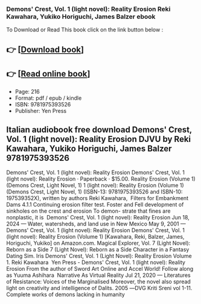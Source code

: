 ### Demons' Crest, Vol. 1 (light novel): Reality Erosion Reki Kawahara, Yukiko Horiguchi, James Balzer ebook

To Download or Read This book click on the link button below :

## 👉  [**[Download book](http://ebooksharez.info/download.php?group=book&from=github.com&id=712015&lnk=1079 "Download book")**]

## 👉  [**[Read online book](http://ebooksharez.info/download.php?group=book&from=github.com&id=712015&lnk=1079 "Read online book")**]


* Page: 216
* Format: pdf / epub / kindle
* ISBN: 9781975393526
* Publisher: Yen Press



## Italian audiobook free download Demons' Crest, Vol. 1 (light novel): Reality Erosion DJVU by Reki Kawahara, Yukiko Horiguchi, James Balzer 9781975393526



 Demons&#039; Crest, Vol. 1 (light novel): Reality Erosion Demons&#039; Crest, Vol. 1 (light novel): Reality Erosion · Paperback · $15.00.
 Reality Erosion (Volume 1) (Demons Crest, Light Novel, 1) 1 (light novel): Reality Erosion (Volume 1) (Demons Crest, Light Novel, 1) (ISBN-13: 9781975393526 and ISBN-10: 197539352X), written by authors Reki Kawahara, 
 Filters for Embankment Dams 4.1.1 Continuing erosion filter test. Foster and Fell development of sinkholes on the crest and erosion To demon- strate that fines are nonplastic, it is 
 Demons&#039; Crest, Vol. 1 (light novel): Reality Erosion Jun 18, 2024 —
 Water, watersheds, and land use in New Mexico May 9, 2001 —
 Demons&#039; Crest, Vol. 1 (light novel): Reality Erosion Demons&#039; Crest, Vol. 1 (light novel): Reality Erosion (Volume 1) [Kawahara, Reki, Balzer, James, Horiguchi, Yukiko] on Amazon.com.
 Magical Explorer, Vol. 7 (Light Novel): Reborn as a Side 7 (Light Novel): Reborn as a Side Character in a Fantasy Dating Sim. Iris Demons&#039; Crest, Vol. 1 (Light Novel): Reality Erosion Volume 1. Reki Kawahara 
 Yen Press - Demons&#039; Crest, Vol. 1 (light novel): Reality Erosion From the author of Sword Art Online and Accel World! Follow along as Yuuma Ashihara 
 Narrative As Virtual Reality Jul 21, 2020 —
 Literatures of Resistance: Voices of the Marginalised Moreover, the novel also spread light on creativity and intelligence of Dalits. 2005 ―DVG Kriti Sreni vol 1-11. Complete works of demons lacking in humanity 





